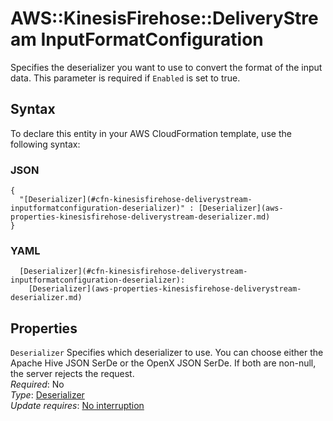 # AWS::KinesisFirehose::DeliveryStream InputFormatConfiguration<a name="aws-properties-kinesisfirehose-deliverystream-inputformatconfiguration"></a>

Specifies the deserializer you want to use to convert the format of the input data\. This parameter is required if `Enabled` is set to true\.

## Syntax<a name="aws-properties-kinesisfirehose-deliverystream-inputformatconfiguration-syntax"></a>

To declare this entity in your AWS CloudFormation template, use the following syntax:

### JSON<a name="aws-properties-kinesisfirehose-deliverystream-inputformatconfiguration-syntax.json"></a>

```
{
  "[Deserializer](#cfn-kinesisfirehose-deliverystream-inputformatconfiguration-deserializer)" : [Deserializer](aws-properties-kinesisfirehose-deliverystream-deserializer.md)
}
```

### YAML<a name="aws-properties-kinesisfirehose-deliverystream-inputformatconfiguration-syntax.yaml"></a>

```
  [Deserializer](#cfn-kinesisfirehose-deliverystream-inputformatconfiguration-deserializer): 
    [Deserializer](aws-properties-kinesisfirehose-deliverystream-deserializer.md)
```

## Properties<a name="aws-properties-kinesisfirehose-deliverystream-inputformatconfiguration-properties"></a>

`Deserializer`  <a name="cfn-kinesisfirehose-deliverystream-inputformatconfiguration-deserializer"></a>
Specifies which deserializer to use\. You can choose either the Apache Hive JSON SerDe or the OpenX JSON SerDe\. If both are non\-null, the server rejects the request\.  
*Required*: No  
*Type*: [Deserializer](aws-properties-kinesisfirehose-deliverystream-deserializer.md)  
*Update requires*: [No interruption](https://docs.aws.amazon.com/AWSCloudFormation/latest/UserGuide/using-cfn-updating-stacks-update-behaviors.html#update-no-interrupt)